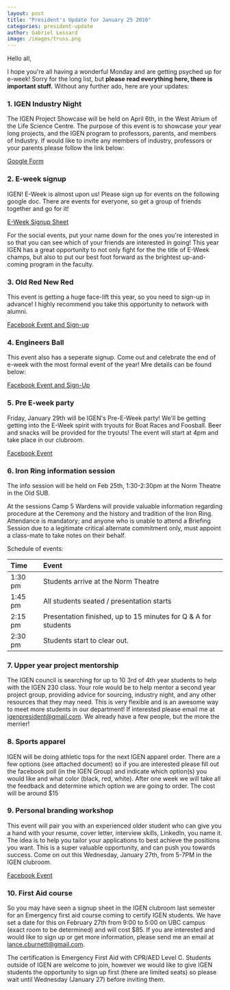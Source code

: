 ```yaml
---
layout: post
title: "President's Update for January 25 2016"
categories: president-update
author: Gabriel Lessard
image: /images/truss.png
---
```



Hello all,

I hope you're all having a wonderful Monday and are getting psyched up for e-week! Sorry for the long list, but **please read everything here, there is important stuff.** Without any further ado, here are your updates:


### 1. IGEN Industry Night

The IGEN Project Showcase will be held on April 6th, in the West Atrium of the Life Science Centre. The purpose of this event is to showcase your year long projects, and the IGEN program to professors, parents, and members of Industry. If would like to invite any members of industry, professors or your parents please follow the link below:

[Google Form](https://docs.google.com/forms/d/1Fkmx8XejUMCXYncjDd-y5PuJqL6lJNO34NexxZtli3Q/viewform)


### 2. E-week signup

IGEN! E-Week is almost upon us! Please sign up for events on the following google doc. There are events for everyone, so get a group of friends together and go for it!

[E-Week Signup Sheet](https://drive.google.com/folderview?id=0B7XREd5s2s9ob1ZWSzhPV3RWajg&usp=drive_web)

For the social events, put your name down for the ones you're interested in so that you can see which of your friends are interested in going! This year IGEN has a great opportunity to not only fight for the the title of E-Week champs, but also to put our best foot forward as the brightest up-and-coming program in the faculty.


### 3. Old Red New Red

This event is getting a huge face-lift this year, so you need to sign-up in advance! I highly recommend you take this opportunity to network with alumni.

[Facebook Event and Sign-up](https://www.facebook.com/events/1515702418726437/)


### 4. Engineers Ball

This event also has a seperate signup. Come out and celebrate the end of e-week with the most formal event of the year! Mre details can be found below:

[Facebook Event and Sign-Up](https://www.facebook.com/events/610760795729347/)


### 5. Pre E-week party

Friday, January 29th will be IGEN's Pre-E-Week party! We'll be getting getting into the E-Week spirit with tryouts for Boat Races and Foosball. Beer and snacks will be provided for the tryouts! The event will start at 4pm and take place in our clubroom.

[Facebook Event](https://www.facebook.com/events/433342116875290/)


### 6. Iron Ring information session

The info session will be held on Feb 25th, 1:30-2:30pm at the Norm Theatre in the Old SUB.

At the sessions Camp 5 Wardens will provide valuable information regarding procedure at the Ceremony and the history and tradition of the Iron Ring. Attendance is mandatory;  and anyone who is unable to attend a Briefing Session due to a legitimate critical alternate commitment only, must appoint a class-mate to take notes on their behalf.

Schedule of events:

Time | Event
:-----|:-----
1:30 pm | Students arrive at the Norm Theatre  
1:45 pm | All students seated / presentation starts
2:15 pm | Presentation finished, up to 15 minutes for Q & A for students
2:30 pm |Students start to clear out.




### 7. Upper year project mentorship

The IGEN council is searching for up to 10 3rd of 4th year students to help with the IGEN 230 class. Your role would be to help mentor a second year project group, providing advice for sourcing, industry night, and any other resources that they may need. This is very flexible and is an awesome way to meet more students in our department! If interested please email me at igenpresident@gmail.com. We already have a few people, but the more the merrier!


### 8. Sports apparel

IGEN will be doing athletic tops for the next IGEN apparel order. There are a few options (see attached document) so if you are interested please fill out the facebook poll (in the IGEN Group) and indicate which option(s) you would like and what color (black, red, white). After one week we will take all the feedback and determine which option we are going to order. The cost will be around $15

### 9. Personal branding workshop

This event will pair you with an experienced older student who can give you a hand with your resume, cover letter, interview skills, LinkedIn, you name it. The idea is to help you tailor your applications to best achieve the positions you want. This is a super valuable opportunity, and can push you towards success. Come on out this Wednesday, January 27th, from 5-7PM in the IGEN clubroom.

[Facebook Event](https://www.facebook.com/events/1695228674051828/)


### 10. First Aid course

So you may have seen a signup sheet in the IGEN clubroom last semester for an Emergency first aid course coming to certify IGEN students. We have set a date for this on February 27th from 9:00 to 5:00 on UBC campus (exact room to be determined) and will cost $85. If you are interested and would like to sign up or get more information, please send me an email at lance.cburnett@gmail.com.

The certification is Emergency First Aid with CPR/AED Level C.
Students outside of IGEN are welcome to join, however we would like to give IGEN students the opportunity to sign up first (there are limited seats) so please wait until Wednesday (January 27) before inviting them.
